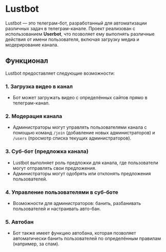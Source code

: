 # Lustbot

Lustbot — это телеграм-бот, разработанный для автоматизации различных задач в телеграм-канале. Проект реализован с использованием **Userbot**, что позволяет ему выполнять различные действия от имени пользователя, включая загрузку медиа и модерирование канала.

## Функционал

Lustbot предоставляет следующие возможности:

### 1. **Загрузка видео в канал**
   - Бот может загружать видео с определённых сайтов прямо в телеграм-канал.

### 2. **Модерация канала**
   - Администраторы могут управлять пользователями канала с помощью команд `/join` (добавление новых администраторов) и `/users` (просмотр списка текущих администраторов).
   
### 3. **Суб-бот (предложка канала)**
   - Lustbot выполняет роль предложки для канала, где пользователи могут отправлять свои предложения.
   - Администраторы могут одобрять или отклонять предложения пользователей.
   
### 4. **Управление пользователями в суб-боте**
   - Возможности для администраторов: банить, разбанивать пользователей и настраивать авто-бан.

### 5. **Автобан**
   - Бот также имеет функцию автобана, которая позволяет автоматически банить пользователей по определённым правилам (например, за спам).
